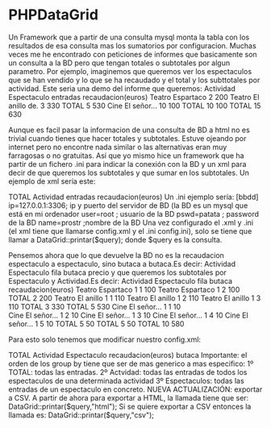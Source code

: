 # PHPDataGrid
Un  Framework que a partir de una consulta mysql monta la tabla con los resultados de esa consulta mas los sumatorios por configuracion.
Muchas veces me he encontrado con peticiones de informes que basicamente son un consulta a la BD pero que tengan totales o subtotales por algun parametro. 
Por ejemplo, imaginemos que queremos ver los espectaculos que se han vendido y lo que se ha recaudado y el total y los subttotales por actividad.
Este seria una demo del informe que queremos:
  Actividad Espectaculo   entradas    recaudacion(euros)
  Teatro    Espartaco     2             200
  Teatro    El anillo de. 3             330
            TOTAL         5             530
  Cine      El señor...   10            100
            TOTAL         10            100
  TOTAL                   15            630
  
  Aunque es facil pasar la informacion de una consulta de BD a html no es trivial cuando tienes que hacer totales y subtotales. Estuve ojeando por internet pero no encontre nada similar o las alternativas eran muy farragosas o no gratuitas.
  Así que yo mismo hice un framework que ha partir de un fichero .ini para indicar la conexión con la BD y un xml para decir de que queremos los subtotales y que sumar en los subtotales.
  Un ejemplo de xml sería este:
  <?xml version="1.0" encoding="UTF-8"?>
<xml>
    <groupsby>
        <groupby posicion='0' class='normalr'>
            TOTAL    <!-- Este campo tiene que ir siempre-->       
        </groupby>
        <groupby posicion='1' class='normalr'><!-- posicion indica en que columna ira "TOTAL" cuando aparezca el subtotal" y class indica una classe .css que tendrá la fila de se muestre el subtotal-->
            Actividad  <!--Queremos subtotal por actividad-->         
        </groupby>
    </groupsby>
    <sumatorios><!-- dentro de este tag aparecen los campos que se suman en el subtotal-->
        <sumatorio  posicion='2'><!-- la posicion indica en que columna se escribira la suma del campo entradas-->
            entradas
        </sumatorio>
        <sumatorio  posicion='3'>
            recaudacion(euros)
        </sumatorio>
    </sumatorios>
</xml>
Un .ini ejemplo sería:
[bbdd]
ip=127.0.0.1:3306; ip y puerto del servidor de BD (la BD es un mysql que está en mi ordenador
user=root ; usuario de la BD
pswd=patata ; password de la BD
name=prostr ;nombre de la BD 
Una vez configurado el .xml y .ini (el xml tiene que llamarse config.xml y el .ini config.ini), solo se tiene que llamar a DataGrid::printar($query); donde $query es la consulta.

Pensemos ahora que lo que devuelve la BD no es la recaudacion espectaculo a espectaculo, sino butaca a butaca.Es decir:
Actividad Espectaculo   fila  butaca  precio
y que queremos los subtotales por Espectaculo y Actividad.Es decir:
Actividad Espectaculo   fila  butaca   recaudacion(euros)
  Teatro    Espartaco     1   1           100
  Teatro    Espartaco     1   2           100
                        TOTAL 2           200
  Teatro    El anillo     1   1           110
  Teatro    El anillo     1   2           110
  Teatro    El anillo     1   3           110
                        TOTAL 3           330
            TOTAL             5           530
  Cine      El señor...   1   1           10    
  Cine      El señor...   1   2           10 
  Cine      El señor...   1   3           10 
  Cine      El señor...   1   4           10 
  Cine      El señor...   1   5           10 
                        TOTAL 5           50
            TOTAL             5           50
  TOTAL                       10          580

Para esto solo tenemos que modificar nuestro config.xml:
<?xml version="1.0" encoding="UTF-8"?>
<xml>
    <groupsby>
        <groupby posicion='0' class='normalr'>
            TOTAL    <!-- Este campo tiene que ir siempre-->       
        </groupby>
        <groupby posicion='1' class='normalr'><!-- posicion indica en que columna ira "TOTAL" cuando aparezca el subtotal" y class indica una classe .css que tendrá la fila de se muestre el subtotal-->
            Actividad  <!--Queremos subtotal por actividad-->         
        </groupby>
        <groupby posicion='2' class='normalr'>
            Espectaculo  <!--Queremos subtotal por Espectáculo-->         
        </groupby>
    </groupsby>
    <sumatorios><!-- dentro de este tag aparecen los campos que se suman en el subtotal-->
        <sumatorio  posicion='4'>
            recaudacion(euros)
        </sumatorio>
    </sumatorios>
    <contadores><!--para cada fila se incrementa el contador que aparecera en el subtotal en la posicion especificada-->
      <contador posicion='3'>
        butaca
      </contador>
    </contadores>
</xml>
Importante: el orden de los group by tiene que ser de mas generico a mas especifico:
1º TOTAL: todas las entradas.
2º Actvidad: todas las entradas de todos los espectaculos de una determinada actividad
3º Espectaculos: todas las entradas de un espectaculo en concreto.
NUEVA ACTUALIZACIÓN: exportar a CSV.
A partir de ahora para exportar a HTML, la llamada tiene que ser:
DataGrid::printar($query,"html");
Si se quiere exportar a CSV entonces la llamada es:
DataGrid::printar($query,"csv");
